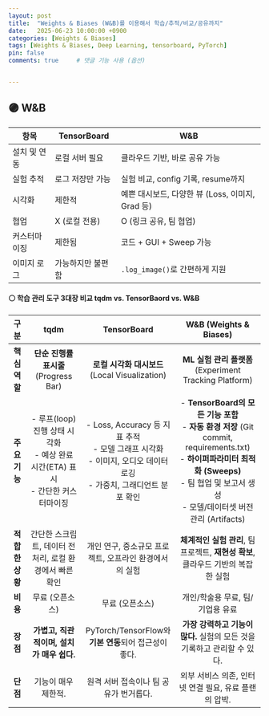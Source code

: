 ```yaml
---
layout: post
title:  "Weights & Biases (W&B)를 이용해서 학습/추적/비교/공유까지"
date:   2025-06-23 10:00:00 +0900
categories: [Weights & Biases]
tags: [Weights & Biases, Deep Learning, tensorboard, PyTorch]
pin: false
comments: true     # 댓글 기능 사용 (옵션)


---
```

## 🟣 W&B

| 항목      | TensorBoard | W\&B                               |
| ------- | ----------- | ---------------------------------- |
| 설치 및 연동 | 로컬 서버 필요    | 클라우드 기반, 바로 공유 가능                  |
| 실험 추적   | 로그 저장만 가능   | 실험 비교, config 기록, resume까지         |
| 시각화     | 제한적         | 예쁜 대시보드, 다양한 뷰 (Loss, 이미지, Grad 등) |
| 협업      | X (로컬 전용)   | O (링크 공유, 팀 협업)                    |
| 커스터마이징  | 제한됨         | 코드 + GUI + Sweep 가능                |
| 이미지 로그  | 가능하지만 불편함   | `.log_image()`로 간편하게 지원            |


#### ⚪ 학습 관리 도구 3대장 비교 tqdm vs. TensorBaord vs. W&B

| 구분 | tqdm | TensorBoard | W&B (Weights & Biases) |
|:---:|:---:|:---:|:---:|
| **핵심 역할** | **단순 진행률 표시줄** (Progress Bar) | **로컬 시각화 대시보드** (Local Visualization) | **ML 실험 관리 플랫폼** (Experiment Tracking Platform) |
| **주요 기능** | - 루프(loop) 진행 상태 시각화<br>- 예상 완료 시간(ETA) 표시<br>- 간단한 커스터마이징 | - Loss, Accuracy 등 지표 추적<br>- 모델 그래프 시각화<br>- 이미지, 오디오 데이터 로깅<br>- 가중치, 그래디언트 분포 확인 | - **TensorBoard의 모든 기능 포함**<br>- **자동 환경 저장** (Git commit, requirements.txt)<br>- **하이퍼파라미터 최적화 (Sweeps)**<br>- 팀 협업 및 보고서 생성<br>- 모델/데이터셋 버전 관리 (Artifacts) |
| **적합한 상황** | 간단한 스크립트, 데이터 전처리, 로컬 환경에서 빠른 확인 | 개인 연구, 중소규모 프로젝트, 오프라인 환경에서의 실험 | **체계적인 실험 관리**, 팀 프로젝트, **재현성 확보**, 클라우드 기반의 복잡한 실험 |
| **비용** | 무료 (오픈소스) | 무료 (오픈소스) | 개인/학술용 무료, 팀/기업용 유료 |
| **장점** | **가볍고, 직관적이며, 설치가 매우 쉽다.** | PyTorch/TensorFlow와 **기본 연동**되어 접근성이 좋다. | **가장 강력하고 기능이 많다.** 실험의 모든 것을 기록하고 관리할 수 있다. |
| **단점** | 기능이 매우 제한적. | 원격 서버 접속이나 팀 공유가 번거롭다. | 외부 서비스 의존, 인터넷 연결 필요, 유료 플랜의 압박. |